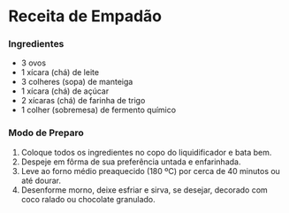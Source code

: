 # Receita de Empadão

### Ingredientes

- 3 ovos
- 1 xícara (chá) de leite
- 3 colheres (sopa) de manteiga
- 1 xícara (chá) de açúcar
- 2 xícaras (chá) de farinha de trigo
- 1 colher (sobremesa) de fermento químico



### Modo de Preparo

1. Coloque todos os ingredientes no copo do liquidificador e bata bem.
2. Despeje em fôrma de sua preferência untada e enfarinhada.
3. Leve ao forno médio preaquecido (180 ºC) por cerca de 40 minutos ou até dourar.
4. Desenforme morno, deixe esfriar e sirva, se desejar, decorado com coco ralado ou chocolate granulado.
